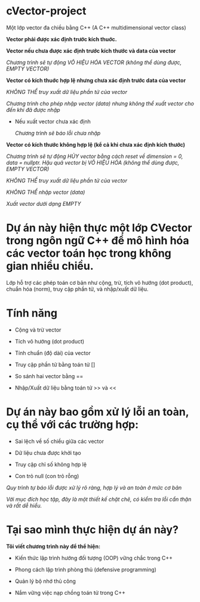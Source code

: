 # cVector-project
Một lớp vector đa chiều bằng C++ (A C++ multidimensional vector class)



__Vector phải được xác định trước kích thuớc.__



__Vector nếu chưa được xác định trước kích thước và data của vector__

   _Chương trình sẽ tự động VÔ HIỆU HÓA VECTOR (không thể dùng được, EMPTY VECTOR)_

   

__Vector có kích thuớc hợp lệ nhưng chưa xác định trước data của vector__

   _KHÔNG THỂ truy xuất dữ liệu phần tử của vector_
  
   _Chương trình cho phép nhập vector (data) nhưng không thể xuất vector cho đến khi đã được nhập_

   - Nếu xuất vector chưa xác định
  
      _Chương trình sẽ báo lỗi chưa nhập_

     
    
__Vector có kích thước không hợp lệ (kể cả khi chưa xác định kích thước)__

   _Chương trình sẽ tự động HỦY vector bằng cách reset về dimension = 0, data = nullptr. Hậu quả vector bị VÔ HIỆU HÓA (không thể dùng được, EMPTY VECTOR)_

   _KHÔNG THỂ truy xuất dữ liệu phần tử của vector_

   _KHÔNG THỂ nhập vector (data)_

   _Xuất vector dưới dạng EMPTY_

   

# Dự án này hiện thực một lớp CVector trong ngôn ngữ C++ để mô hình hóa các vector toán học trong không gian nhiều chiều.
Lớp hỗ trợ các phép toán cơ bản như cộng, trừ, tích vô hướng (dot product), chuẩn hóa (norm), truy cập phần tử, và nhập/xuất dữ liệu.

# Tính năng
- Cộng và trừ vector

- Tích vô hướng (dot product)

- Tính chuẩn (độ dài) của vector

- Truy cập phần tử bằng toán tử []

- So sánh hai vector bằng ==

- Nhập/Xuất dữ liệu bằng toán tử >> và <<



# Dự án này bao gồm xử lý lỗi an toàn, cụ thể với các trường hợp:

- Sai lệch về số chiều giữa các vector

- Dữ liệu chưa được khởi tạo

- Truy cập chỉ số không hợp lệ

- Con trỏ null (con trỏ rỗng)

_Quy trình tự báo lỗi được xử lý rõ ràng, hợp lý và an toàn ở mức cơ bản_

_Với mục đích học tập, đây là một thiết kế chặt chẽ, có kiểm tra lỗi cẩn thận và rất dễ hiểu._

# Tại sao mình thực hiện dự án này?
__Tôi viết chương trình này để thể hiện:__

- Kiến thức lập trình hướng đối tượng (OOP) vững chắc trong C++

- Phong cách lập trình phòng thủ (defensive programming)

- Quản lý bộ nhớ thủ công

- Nắm vững việc nạp chồng toán tử trong C++
